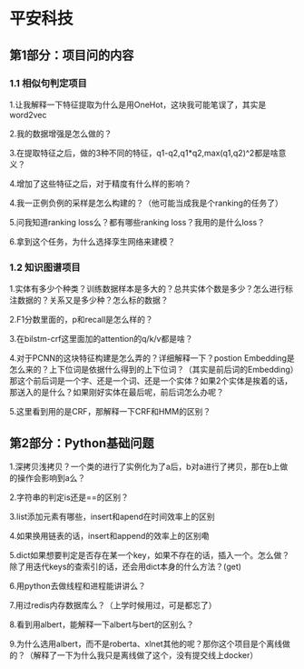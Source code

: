 # 平安科技

## 第1部分：项目问的内容

### 1.1 相似句判定项目

1.让我解释一下特征提取为什么是用OneHot，这块我可能笔误了，其实是word2vec

2.我的数据增强是怎么做的？

3.在提取特征之后，做的3种不同的特征，q1-q2,q1*q2,max(q1,q2)^2都是啥意义？

4.增加了这些特征之后，对于精度有什么样的影响？

4.我一正例负例的采样是怎么构建的？（他可能当成我是个ranking的任务了）

5.问我知道ranking loss么？都有哪些ranking loss？我用的是什么loss？

6.拿到这个任务，为什么选择孪生网络来建模？

### 1.2 知识图谱项目

1.实体有多少个种类？训练数据样本是多大的？总共实体个数是多少？怎么进行标注数据的？关系又是多少种？怎么标的数据？

2.F1分数里面的，p和recall是怎么样的？

3.在bilstm-crf这里面加的attention的q/k/v都是啥？

4.对于PCNN的这块特征构建是怎么弄的？详细解释一下？postion Embedding是怎么来的？上下位词是依据什么得到的上下位词？（其实是前后词的Embedding）那这个前后词是一个字、还是一个词、还是一个实体？如果2个实体是挨着的话，那送入的是什么？如果刚好实体在最后呢，前后词怎么办呢？

5.这里看到用的是CRF，那解释一下CRF和HMM的区别？

## 第2部分：Python基础问题

1.深拷贝浅拷贝？一个类的进行了实例化为了a后，b对a进行了拷贝，那在b上做的操作会影响到a么？

2.字符串的判定is还是==的区别？

3.list添加元素有哪些，insert和apend在时间效率上的区别

4.如果换用链表的话，insert和append的效率上的区别嘞

5.dict如果想要判定是否存在某一个key，如果不存在的话，插入一个。怎么做？除了用迭代keys的查索引的话，还会用dict本身的什么方法？(get)

6.用python去做线程和进程能讲讲么？

7.用过redis内存数据库么？（上学时候用过，可是都忘了）

8.看到用albert，能解释一下albert与bert的区别么？

9.为什么选用albert，而不是roberta、xlnet其他的呢？那你这个项目是个离线做的？（解释了一下为什么我只是离线做了这个，没有提交线上docker）